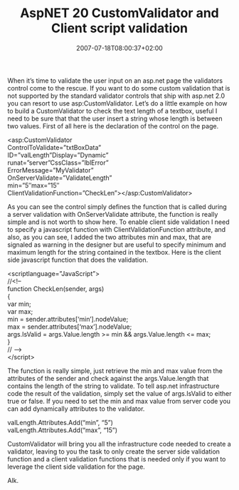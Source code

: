﻿---
title: "AspNET 20 CustomValidator and Client script validation"
description: ""
date: 2007-07-18T08:00:37+02:00
draft: false
tags: [ASPNET]
categories: [ASPNET]
---
When it’s time to validate the user input on an asp.net page the validators control come to the rescue. If you want to do some custom validation that is not supported by the standard validator controls that ship with asp.net 2.0 you can resort to use asp:CustomValidator. Let’s do a little example on how to build a CustomValidator to check the text length of a textbox, useful I need to be sure that that the user insert a string whose length is between two values. First of all here is the declaration of the control on the page.

&lt;asp:CustomValidator  
ControlToValidate=”txtBoxData”  
ID=”valLength”Display=”Dynamic”  
runat=”server”CssClass=”lblError”  
ErrorMessage=”MyValidator”  
OnServerValidate=”ValidateLength”  
min=”5″max=”15″  
ClientValidationFunction=”CheckLen”&gt;&lt;/asp:CustomValidator&gt;

As you can see the control simply defines the function that is called during a server validation with OnServerValidate attribute, the function is really simple and is not worth to show here. To enable client side validation I need to specify a javascript function with ClientValidationFunction attribute, and also, as you can see, I added the two attributes min and max, that are signaled as warning in the designer but are useful to specify minimum and maximum length for the string contained in the textbox. Here is the client side javascript function that does the validation.

&lt;scriptlanguage=”JavaScript”&gt;  
//&lt;!–  
function  CheckLen(sender,  args)  
{  
var  min;  
var  max;  
        min  =  sender.attributes[‘min’].nodeValue;  
        max  =  sender.attributes[‘max’].nodeValue;  
        args.IsValid  =  args.Value.length  &gt;=  min  &&  args.Value.length  &lt;=  max;  
}  
//  –&gt;  
&lt;/script&gt;

The function is really simple, just retrieve the min and max value from the attributes of the sender and check against the args.Value.length that contains the length of the string to validate. To tell asp.net infrastructure code the result of the validation, simply set the value of args.IsValid to either true or false. If you need to set the min and max value from server code you can add dynamically attributes to the validator.

valLength.Attributes.Add(“min”,  “5”)  
valLength.Attributes.Add(“max”,  “15”)

CustomValidator will bring you all the infrastructure code needed to create a validator, leaving to you the task to only create the server side validation function and a client validation functions that is needed only if you want to leverage the client side validation for the page.

Alk.
